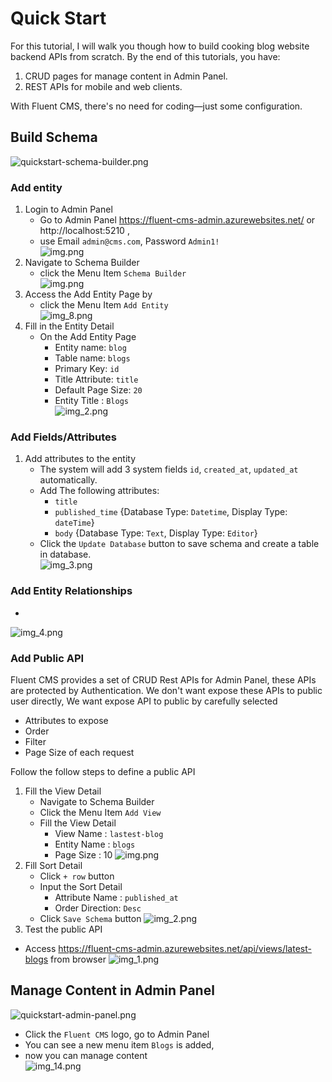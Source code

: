 # Quick Start
For this tutorial, I will walk you though how to build cooking blog website backend APIs from scratch.
By the end of this tutorials, you have:
1. CRUD pages for manage content in Admin Panel.
2. REST APIs for mobile and web clients.

With Fluent CMS, there's no need for coding—just some configuration.

## Build Schema
![quickstart-schema-builder.png](diagrams%2Fquickstart-schema-builder.png)
### Add entity
1. Login to Admin Panel
    - Go to Admin Panel https://fluent-cms-admin.azurewebsites.net/ or http://localhost:5210 ,
    - use Email `admin@cms.com`, Password `Admin1!`         
      ![img.png](screenshots/admin_panel_login.png)
2. Navigate to Schema Builder
    - click the Menu Item  `Schema Builder`         
      ![img.png](screenshots/admin_panel_home.png)
3. Access the Add Entity Page by
    - click the Menu Item  `Add Entity`      
      ![img_8.png](screenshots/schema_builder_home.png)
4. Fill in the Entity Detail
    - On the Add Entity Page
        - Entity name: `blog`
        - Table name: `blogs`
        - Primary Key: `id`
        - Title Attribute: `title`
        - Default Page Size: `20`
        - Entity Title : `Blogs`                
      ![img_2.png](screenshots/img_2.png)
### Add Fields/Attributes
1. Add attributes to the entity
    - The system will add 3 system fields `id`, `created_at`, `updated_at` automatically.
    - Add The following attributes:
        - `title`
        - `published_time`   {Database Type: `Datetime`, Display Type: `dateTime`}
        - `body` {Database Type: `Text`, Display Type: `Editor`}
    - Click the `Update Database` button to save schema and create a table in database.  
   ![img_3.png](screenshots/img_3.png)
### Add Entity Relationships
   - 
![img_4.png](screenshots/img_4.png)

### Add Public API
Fluent CMS provides a set of CRUD Rest APIs for Admin Panel, these APIs are protected by Authentication.
We don't want expose these APIs to public user directly, We want expose API to public by carefully selected
- Attributes to expose
- Order
- Filter
- Page Size of each request

Follow the follow steps to define a public API
1. Fill the View Detail
    - Navigate to Schema Builder
    - Click the Menu Item `Add View`
    - Fill the View Detail
        - View Name : `lastest-blog`
        - Entity Name : `blogs`
        - Page Size : 10
          ![img.png](screenshots/schema_builder_view_detail.png)
2. Fill Sort Detail
    - Click `+ row` button
    - Input the Sort Detail
        - Attribute Name : `published_at`
        - Order Direction: `Desc`
    - Click `Save Schema` button
      ![img_2.png](screenshots/schema_builder_view_sorts.png)
3. Test the public API
- Access https://fluent-cms-admin.azurewebsites.net/api/views/latest-blogs from browser
  ![img_1.png](screenshots/public_api.png)


## Manage Content in Admin Panel
![quickstart-admin-panel.png](diagrams%2Fquickstart-admin-panel.png)


- Click the `Fluent CMS` logo, go to Admin Panel
- You can see a new menu item `Blogs` is added,
- now you can manage content   
![img_14.png](screenshots/admin_panel_entity_list.png "Entity List Page")
